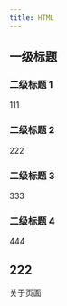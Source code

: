 ```yaml
---
title: HTML
---
```


## 一级标题

### 二级标题 1

111

### 二级标题 2

222

### 二级标题 3

333

### 二级标题 4

444

## 222

关于页面
